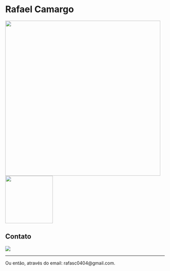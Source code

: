 # Rafael Camargo 

  <a href="https://github.com/rafaelsc04">
   <img width="490rem" align="center" src="https://github-readme-stats.vercel.app/api/?username=rafaelsc04&show_icons=true&hide=prs,issues&theme=merko" />
  </a>

  <a href="https://github.com/rafaelsc04">
    <img height="150em" align="center" src="https://github-readme-stats.vercel.app/api/top-langs/?username=rafaelsc04&layout=compact&theme=merko" />
  </a>

 
## Contato

<div>
<a href="https://www.linkedin.com/in/r-camargo" target="_blank"><img src="https://img.shields.io/badge/-LinkedIn-%230077B5?style=for-the-badge&logo=linkedin&logoColor=white" target="_blank"></a>
</div> 

----
  
<p>Ou então, através do email: <a mailto="rafasc0404@gmail.com">rafasc0404@gmail.com</a>.</p>
